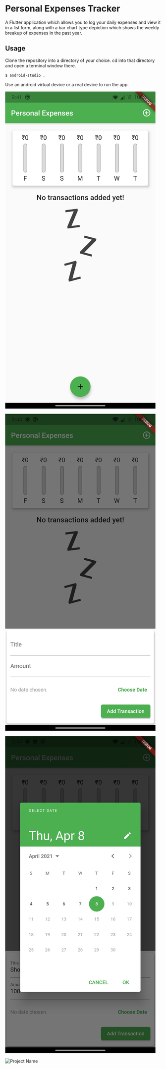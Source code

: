 # Personal Expenses Tracker

A Flutter application which allows you to log your daily expenses and view it in a list form, along with a bar chart type depiction which shows the weekly breakup of expenses in the past year.

## Usage

Clone the repository into a directory of your choice. cd into that directory and open a terminal window there.

 ```
 $ android-studio .
 ```
Use an android virtual device or a real device to run the app.

![App Page](https://github.com/vedaantBali/personal_expenses/blob/master/Screenshot_20210408-094119.jpg)

![Transaction Page](https://github.com/vedaantBali/personal_expenses/blob/master/Screenshot_20210408-094412.jpg)

![Date Picker](https://github.com/vedaantBali/personal_expenses/blob/master/Screenshot_20210408-094422.jpg)



![Project Name](https://user-images.githubusercontent.com/37630833/113969414-9afdda00-9852-11eb-910a-51b6899e0c67.gif)


